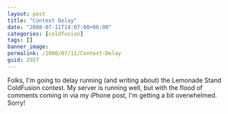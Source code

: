 ```yaml
---
layout: post
title: "Contest Delay"
date: "2008-07-11T14:07:00+06:00"
categories: [coldfusion]
tags: []
banner_image: 
permalink: /2008/07/11/Contest-Delay
guid: 2927
---
```


Folks, I'm going to delay running (and writing about) the Lemonade Stand ColdFusion contest. My server is running well, but with the flood of comments coming in via my iPhone post, I'm getting a bit overwhelmed. Sorry!